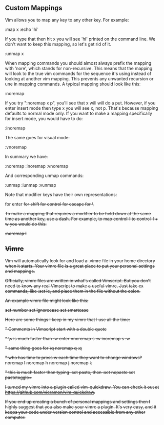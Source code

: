 ## Custom Mappings

Vim allows you to map any key to any other key. For example:

:map x :echo 'hi'<cr>

If you type that then hit x you will see 'hi' printed on the command line.
We don't want to keep this mapping, so let's get rid of it.

:unmap x

When mapping commands you should almost always prefix the mapping with
'nore', which stands for non-recursive. This means that the mapping will
look to the true vim commands for the sequence it's using instead of
looking at another vim mapping. This prevents any unwanted recursion or une
in mapping commands. A typical mapping should look like this:

:noremap <keystroke to map> <keystroke to use>

If you try ":noremap x p", you'll see that x will will do a put. However,
if you enter insert mode then type x you will see x, not p. That's because
mapping defaults to normal mode only. If you want to make a mapping
specifically for insert mode, you would have to do:

:inoremap <keystroke to map> <keystroke to use>

The same goes for visual mode:

:vnoremap <keystroke to map> <keystroke to use>

In summary we have:

:noremap
:inoremap
:vnoremap

And corresponding unmap commands:

:unmap
:iunmap
:vunmap

Note that modifier keys have their own representations:

<CR>  for enter
<S>   for shift
<C>   for control
<esc> for escape
<leader> for \

To make a mapping that requires a modifier to be held down at the same time
as another key, use a dash. For example, to map control-l to control-l + w
you would do this:

:noremap <C-l> <C-w>l


## Vimrc

Vim will automatically look for and load a .vimrc file in your home
directory when it starts. Your vimrc file is a great place to put your
personal settings and mappings.

Officially, vimrc files are written in what's called Vimscript. But you
don't need to know any real Vimscript to make a useful vimrc. Just take ex
commands, like :set ic, and place them in the file without the colon.

An example vimrc file might look like this:

set number
set ignorecase
set smartcase

Here are some things I keep in my vimrc that I use all the time:

" Comments in Vimscript start with a double quote

" \s is much faster than :w enter
nnoremap <leader>s :w<cr>
inoremap <leader>s <esc>:w<cr>

" same thing goes for \q
noremap <leader>q :q<cr>

" who has time to press w each time they want to change windows?
noremap <C-l> <C-w>l
noremap <C-h> <C-w>h
noremap <C-j> <C-w>j
noremap <C-k> <C-w>k

" this is much faster than typing :set paste, then :set nopaste
set pastetoggle=<F10>

I turned my vimrc into a plugin called vim-quickdraw. You can check it out at
https://github.com/vicramon/vim-quickdraw.

If you end up creating a bunch of personal mappings and settings then I
highly suggest that you also make your vimrc a plugin. It's very easy, and
it keeps your code under version control and accessible from any other
computer.
